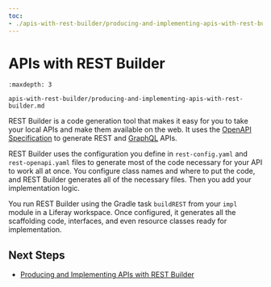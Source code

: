 ```yaml
---
toc:
- ./apis-with-rest-builder/producing-and-implementing-apis-with-rest-builder.md
---
```

# APIs with REST Builder

```{toctree}
:maxdepth: 3

apis-with-rest-builder/producing-and-implementing-apis-with-rest-builder.md
```

REST Builder is a code generation tool that makes it easy for you to take your local APIs and make them available on the web. It uses the [OpenAPI Specification](https://www.openapis.org/) to generate REST and [GraphQL](https://graphql.org/) APIs.

REST Builder uses the configuration you define in `rest-config.yaml` and `rest-openapi.yaml` files to generate most of the code necessary for your API to work all at once. You configure class names and where to put the code, and REST Builder generates all of the necessary files. Then you add your implementation logic. 

You run REST Builder using the Gradle task `buildREST` from your `impl` module in a Liferay workspace. Once configured, it generates all the scaffolding code, interfaces, and even resource classes ready for implementation. 

## Next Steps

- [Producing and Implementing APIs with REST Builder](./apis-with-rest-builder/producing-and-implementing-apis-with-rest-builder.md)
